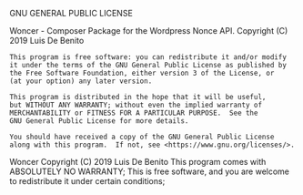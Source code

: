 GNU GENERAL PUBLIC LICENSE

Woncer - Composer Package for the Wordpress Nonce API.
    Copyright (C) 2019  Luis De Benito

    This program is free software: you can redistribute it and/or modify
    it under the terms of the GNU General Public License as published by
    the Free Software Foundation, either version 3 of the License, or
    (at your option) any later version.

    This program is distributed in the hope that it will be useful,
    but WITHOUT ANY WARRANTY; without even the implied warranty of
    MERCHANTABILITY or FITNESS FOR A PARTICULAR PURPOSE.  See the
    GNU General Public License for more details.

    You should have received a copy of the GNU General Public License
    along with this program.  If not, see <https://www.gnu.org/licenses/>.

Woncer  Copyright (C) 2019  Luis De Benito
    This program comes with ABSOLUTELY NO WARRANTY;
    This is free software, and you are welcome to redistribute it
    under certain conditions;